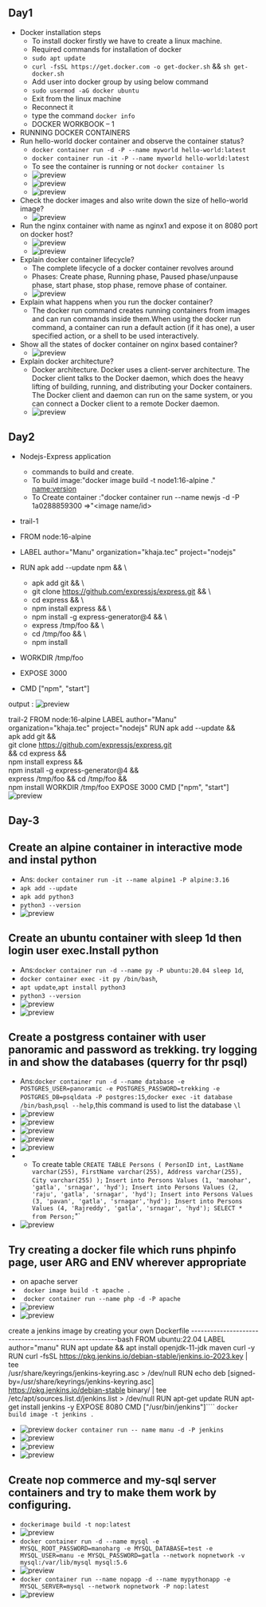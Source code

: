 Day1
----
* Docker installation steps
    * To install docker firstly we have to create a linux machine.
    * Required commands for installation of docker
    * `sudo apt update`
    * `curl -fsSL https://get.docker.com -o get-docker.sh` && `sh get-docker.sh`
    * Add user into docker group by using below command
    * `sudo usermod -aG docker ubuntu`
    * Exit from the linux machine
    * Reconnect it 
    * type the command `docker info`
    * DOCKER WORKBOOK – 1
 * RUNNING DOCKER CONTAINERS  
* Run hello-world docker container and observe the container status?
  * `docker container run -d -P --name myworld hello-world:latest`
  * `docker container run -it -P --name myworld hello-world:latest`
  * To see the container is running or not `docker container ls`
  * ![preview](images/docker2.png)
  * ![preview](images/docker3.png)
  * ![preview](images/docker4.png)
* Check the docker images and also write down the size of hello-world image?
  * ![preview](images/docker5.png)
* Run the nginx container with name as nginx1 and expose it on 8080 port on docker host?
  * ![preview](images/docker6.png)
  * ![preview](images/docker7.png)
* Explain docker container lifecycle?
  * The complete lifecycle of a docker container revolves around 
  * Phases: Create phase, Running phase, Paused phase/unpause phase, start phase, stop phase, remove phase of container.
  * ![preview](images/docker8.png)
* Explain what happens when you run the docker container?
  * The docker run command creates running containers from images and can run commands inside them.When using the docker run command, a container can run a default action (if it has one), a user specified action, or a shell to be used interactively.
* Show all the states of docker container on nginx based container?
  * ![preview](images/docker9.png)
* Explain docker architecture?
  * Docker architecture. Docker uses a client-server architecture. The Docker client talks to the Docker daemon, which does the heavy lifting of building, running, and distributing your Docker containers. The Docker client and daemon can run on the same system, or you can connect a Docker client to a remote Docker daemon.
  * ![preview](images/docker10.png)

Day2
---
* Nodejs-Express application
  * commands to build and create.
  * To build image:"docker image build -t node1:16-alpine ." <name:version>
  * To Create container :"docker container run --name newjs -d -P 1a0288859300 =>"<image name/id>

 * trail-1
 * FROM node:16-alpine
 * LABEL author="Manu" organization="khaja.tec" project="nodejs"
 * RUN apk add --update npm && \
   * apk add git && \
   * git clone https://github.com/expressjs/express.git && \
   * cd express && \
   * npm install express && \
   * npm install -g express-generator@4 && \
   * express /tmp/foo && \
   * cd /tmp/foo && \
   * npm install
* WORKDIR /tmp/foo
* EXPOSE 3000
* CMD ["npm", "start"]

output :
![preview](images/docker12.png)

trail-2
FROM node:16-alpine
LABEL author="Manu" organization="khaja.tec" project="nodejs"
RUN apk add --update  && \
    apk add git && \
    git clone https://github.com/expressjs/express.git \
    && cd express && \
    npm install express && \
    npm install -g express-generator@4 && \
    express /tmp/foo && cd /tmp/foo && \
    npm install
WORKDIR /tmp/foo
EXPOSE 3000
CMD ["npm", "start"]
![preview](images/docker12.png)

Day-3
-----
Create an alpine container in interactive mode and instal python 
------------------------------------------------------------------
  * Ans: `docker container run -it --name alpine1 -P alpine:3.16` 
  *  `apk add --update`
  *  `apk add python3` 
  *  `python3 --version`
  * ![preview](images/docker1.png)
  
Create an ubuntu container with sleep 1d then login user exec.Install python
----------------------------------------------------------------------------
  * Ans:`docker container run -d --name py -P ubuntu:20.04 sleep 1d`,
  * `docker container exec -it py /bin/bash`,
  * `apt update`,`apt install python3` 
  * `python3 --version`
  * ![preview](images/docker2.png)
  * ![preview](images/docker3.png)

Create a postgress container with user panoramic and password as trekking. try logging in and show the databases (querry for thr psql)
--------------------------------------------------------------------------------------------------------------------------------------
  * Ans:`docker container run -d --name database -e POSTGRES_USER=panoramic -e POSTGRES_PASSWORD=trekking -e POSTGRES_DB=psqldata -P postgres:15`,`docker exec -it database /bin/bash`,`psql --help`,this command is used to list the database `\l`
  * ![preview](day3-docker/images/docker1.png)
  * ![preview](day3-docker/images/docker2.png)
  * ![preview](day3-docker/images/docker3.png)
  * ![preview](day3-docker/images/docker4.png)
  * ![preview](day3-docker/images/docker5.png)
  *  * To create table `CREATE TABLE Persons (
    PersonID int,
    LastName varchar(255),
    FirstName varchar(255),
    Address varchar(255),
    City varchar(255)
);`
`Insert into Persons Values (1, 'manohar', 'gatla', 'srnagar', 'hyd'); Insert into Persons Values (2, 'raju', 'gatla', 'srnagar', 'hyd'); Insert into Persons Values (3, 'pavan', 'gatla', 'srnagar','hyd'); Insert into Persons Values (4, 'Rajreddy', 'gatla', 'srnagar', 'hyd');
SELECT * from Person;`"`
  * ![preview](day3-docker/images/docker6.png)
  
Try creating a docker file which runs phpinfo page, user ARG and ENV wherever appropriate 
 ----------------------------------------------------------------------------------------
  * on apache server
  * ` docker image build -t apache .`
  * ` docker container run --name php -d -P apache`
  * ![preview](images/php-doc1.png)
  * ![preview](images/php-doc2.png)

create a jenkins image by creating your own Dockerfile
-------------------------------------------------------bash
FROM ubuntu:22.04
LABEL author="manu"
RUN apt update && apt install openjdk-11-jdk maven curl -y
RUN curl -fsSL https://pkg.jenkins.io/debian-stable/jenkins.io-2023.key | tee \
   /usr/share/keyrings/jenkins-keyring.asc > /dev/null
RUN echo deb [signed-by=/usr/share/keyrings/jenkins-keyring.asc] \
  https://pkg.jenkins.io/debian-stable binary/ | tee \
  /etc/apt/sources.list.d/jenkins.list > /dev/null
RUN apt-get update 
RUN apt-get install jenkins -y
EXPOSE 8080
CMD ["/usr/bin/jenkins"]````
`docker build image -t jenkins .`
* ![preview](day3-docker/jenkins/images/doc3.png)
`docker container run -- name manu -d -P jenkins`
* ![preview](day3-docker/jenkins/images/doc2.png)
* ![preview](day3-docker/jenkins/images/doc0.png)
* ![preview](day3-docker/jenkins/images/doc1.png)

Create nop commerce and my-sql server  containers and try to make them work by configuring.
-------------------------------------------------------------------------------------------
* `dockerimage build -t nop:latest`
* ![preview](images/nop-doc3.png)
* `docker container run -d --name mysql -e MYSQL_ROOT_PASSWORD=manoharg -e MYSQL_DATABASE=test -e MYSQL_USER=manu -e MYSQL_PASSWORD=gatla --network nopnetwork -v mysql:/var/lib/mysql mysql:5.6`
* ![preview](images/nop-doc2.png)
* `docker container run --name nopapp -d --name mypythonapp -e MYSQL_SERVER=mysql --network nopnetwork -P nop:latest`
* ![preview](images/nop-doc1.png)



    